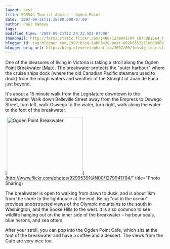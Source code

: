 ```yaml
---
layout: post
title: FOSS4G Tourist Advice - Ogden Point
date: '2007-09-21T11:39:00.000-07:00'
author: Paul Ramsey
tags: 
modified_time: '2007-09-21T12:24:22.584-07:00'
thumbnail: http://farm2.static.flickr.com/1408/1279941704_c87c8b15e4_t.jpg
blogger_id: tag:blogger.com,1999:blog-14903426.post-8026635321160088801
blogger_orig_url: http://blog.cleverelephant.ca/2007/09/foss4g-tourist-advice-ogden-point.html
---
```


One of the pleasures of living in Victoria is taking a stroll along the Ogden Point Breakwater [[Map]](http://maps.google.com/maps?ll=48.4152%2c-123.3847&om=1&t=k&z=17).  The breakwater protects the "outer harbour" where the cruise ships dock (where the old Canadian Pacific steamers used to dock) from the rough waters and weather of the Straight of Juan de Fuca just beyond.

It's about a 15 minute walk from the Legislature downtown to the breakwater.  Walk down Belleville Street away from the Empress to Oswego Street, turn left, walk Oswego to the water, turn right, walk along the water to the foot of the breakwater.

[<img src="http://farm2.static.flickr.com/1408/1279941704_c87c8b15e4_m.jpg" width="240" height="180" alt="Ogden Point Breakwater" />](http://www.flickr.com/photos/92995391@N00/1279941704/" title="Photo Sharing)

The breakwater is open to walking from dawn to dusk, and is about 1km from the shore to the lighthouse at the end.  Being "out in the ocean" provides unobstructed views of the Olympic mountains to the south in Washington, and the Sooke Hills to the west.  It is also common to see wildlife hanging out on the inner side of the breakwater &ndash; harbour seals, blue herons, and sea otters.

After your stroll, you can pop into the Ogden Point Cafe, which sits at the foot of the breakwater and have a coffee and a dessert.  The views from the Cafe are very nice too.